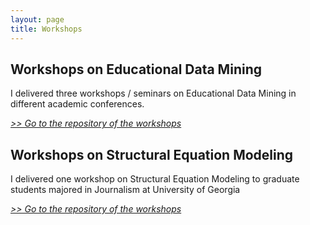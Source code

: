 ```yaml
---
layout: page
title: Workshops
---
```


## Workshops on Educational Data Mining

I delivered three workshops / seminars on Educational Data Mining in different academic conferences.

<a href="http://home.tobeneo.com/edutextmining/" target="_blank"><i>>> Go to the repository of the workshops</i></a>

## Workshops on Structural Equation Modeling

I delivered one workshop on Structural Equation Modeling to graduate students majored in Journalism at University of Georgia

<a href="http://home.tobeneo.com/sem/" target="_blank"><i>>> Go to the repository of the workshops</i></a>